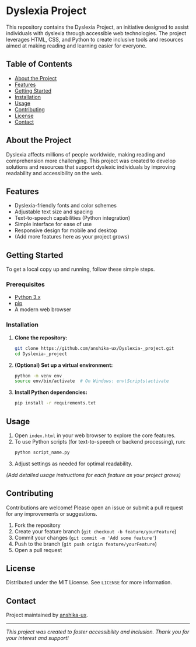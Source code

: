# Dyslexia Project

This repository contains the Dyslexia Project, an initiative designed to assist individuals with dyslexia through accessible web technologies. The project leverages HTML, CSS, and Python to create inclusive tools and resources aimed at making reading and learning easier for everyone.

## Table of Contents

- [About the Project](#about-the-project)
- [Features](#features)
- [Getting Started](#getting-started)
- [Installation](#installation)
- [Usage](#usage)
- [Contributing](#contributing)
- [License](#license)
- [Contact](#contact)

## About the Project

Dyslexia affects millions of people worldwide, making reading and comprehension more challenging. This project was created to develop solutions and resources that support dyslexic individuals by improving readability and accessibility on the web.

## Features

- Dyslexia-friendly fonts and color schemes
- Adjustable text size and spacing
- Text-to-speech capabilities (Python integration)
- Simple interface for ease of use
- Responsive design for mobile and desktop
- (Add more features here as your project grows)

## Getting Started

To get a local copy up and running, follow these simple steps.

### Prerequisites

- [Python 3.x](https://www.python.org/downloads/)
- [pip](https://pip.pypa.io/en/stable/)
- A modern web browser

### Installation

1. **Clone the repository:**
   ```bash
   git clone https://github.com/anshika-ux/Dyslexia-_project.git
   cd Dyslexia-_project
   ```

2. **(Optional) Set up a virtual environment:**
   ```bash
   python -m venv env
   source env/bin/activate  # On Windows: env\Scripts\activate
   ```

3. **Install Python dependencies:**
   ```bash
   pip install -r requirements.txt
   ```

## Usage

1. Open `index.html` in your web browser to explore the core features.
2. To use Python scripts (for text-to-speech or backend processing), run:
   ```bash
   python script_name.py
   ```
3. Adjust settings as needed for optimal readability.

*(Add detailed usage instructions for each feature as your project grows)*

## Contributing

Contributions are welcome! Please open an issue or submit a pull request for any improvements or suggestions.

1. Fork the repository
2. Create your feature branch (`git checkout -b feature/yourFeature`)
3. Commit your changes (`git commit -m 'Add some feature'`)
4. Push to the branch (`git push origin feature/yourFeature`)
5. Open a pull request

## License

Distributed under the MIT License. See `LICENSE` for more information.

## Contact

Project maintained by [anshika-ux](https://github.com/anshika-ux).

---

_This project was created to foster accessibility and inclusion. Thank you for your interest and support!_
